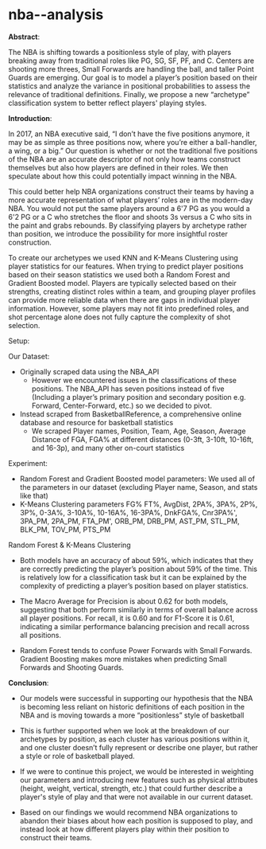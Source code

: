 # nba--analysis

**Abstract**:

 The NBA is shifting towards a positionless style of play, with players breaking away from traditional roles like PG, SG, SF, PF, and C. Centers are shooting more threes, Small Forwards are handling the ball, and taller Point Guards are emerging. Our goal is to model a player’s position based on their statistics and analyze the variance in positional probabilities to assess the relevance of traditional definitions. Finally, we propose a new “archetype” classification system to better reflect players' playing styles.

**Introduction**:

In 2017, an NBA executive said, “I don’t have the five positions anymore, it may be as simple as three positions now, where you’re either a ball-handler, a wing, or a big.” Our question is whether or not the traditional five positions of the NBA are an accurate descriptor of not only how teams construct themselves but also how players are defined in their roles. We then speculate about how this could potentially impact winning in the NBA. 

This could better help NBA organizations construct their teams by having a more accurate representation of what players’ roles are in the modern-day NBA. You would not put the same players around a 6'7 PG as you would a 6'2 PG or a C who stretches the floor and shoots 3s versus a C who sits in the paint and grabs rebounds. By classifying players by archetype rather than position, we introduce the possibility for more insightful roster construction. 

To create our archetypes we used KNN and K-Means Clustering using player statistics for our features. When trying to predict player positions based on their season statistics we used both a Random Forest and Gradient Boosted model. Players are typically selected based on their strengths, creating distinct roles within a team, and grouping player profiles can provide more reliable data when there are gaps in individual player information. However, some players may not fit into predefined roles, and shot percentage alone does not fully capture the complexity of shot selection.

Setup:

Our Dataset:

- Originally scraped data using the NBA_API
  - However we encountered issues in the classifications of these positions. The NBA_API has seven positions instead of five (Including a player’s primary position and secondary position e.g. Forward, Center-Forward, etc.) so we decided to pivot.
- Instead scraped from BasketballReference, a comprehensive online database and resource for basketball statistics
  - We scraped Player names, Position, Team, Age, Season, Average Distance of FGA, FGA% at different distances (0-3ft, 3-10ft, 10-16ft, and 16-3p), and many other on-court statistics

Experiment:

- Random Forest and Gradient Boosted model parameters:
We used all of the parameters in our dataset (excluding Player name, Season, and stats like that)
- K-Means Clustering parameters
FG% FT%, AvgDist, 2PA%, 3PA%, 2P%, 3P%, 0-3A%, 3-10A%, 10-16A%, 16-3PA%, DnkFGA%, Cnr3PA%', 3PA_PM, 2PA_PM, FTA_PM', ORB_PM, DRB_PM, AST_PM, STL_PM, BLK_PM, TOV_PM, PTS_PM


Random Forest & K-Means Clustering

- Both models have an accuracy of about 59%, which indicates that they are correctly predicting the player’s position about 59% of the time. This is relatively low for a classification task but it can be explained by the complexity of predicting a player’s position based on player statistics.

- The Macro Average for Precision is about 0.62 for both models, suggesting that both perform similarly in terms of overall balance across all player positions. For recall, it is 0.60 and for F1-Score it is 0.61, indicating a similar performance balancing precision and recall across all positions.

- Random Forest tends to confuse Power Forwards with Small Forwards. 
Gradient Boosting makes more mistakes when predicting Small Forwards and Shooting Guards. 

**Conclusion**:

- Our models were successful in supporting our hypothesis that the NBA is becoming less reliant on historic definitions of each position in the NBA and is moving towards a more “positionless” style of basketball

- This is further supported when we look at the breakdown of our archetypes by position, as each cluster has various positions within it, and one cluster doesn’t fully represent or describe one player, but rather a style or role of basketball played. 

- If we were to continue this project, we would be interested in weighting our parameters and introducing new features such as physical attributes (height, weight, vertical, strength, etc.) that could further describe a player's style of play and that were not available in our current dataset. 

- Based on our findings we would recommend NBA organizations to abandon their biases about how each position is supposed to play, and instead look at how different players play within their position to construct their teams.



